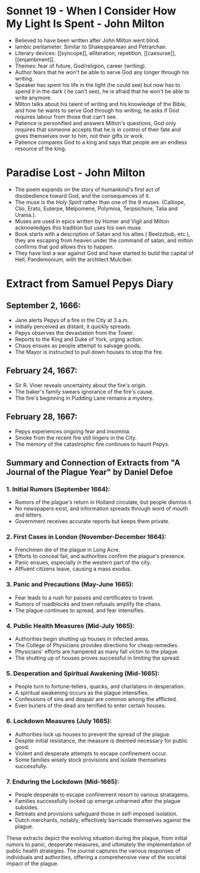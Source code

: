 

# Sonnet 19 - When I Consider How My Light Is Spent - John Milton
- Believed to have been written after John Milton went blind.
- Iambic pentameter. Similar to Shakespearean and Petrarchan.
- Literary devices: [[syncope]], alliteration, repetition, [[caesurae]], [[enjambment]].
- Themes: fear of future, God/religion, career (writing).
- Author fears that he won't be able to serve God any longer through his writing.
- Speaker has spent his life in the light (he could see) but now has to spend it in the dark ( he can't see), he is afraid that he won't be able to write anymore.
- Milton talks about his talent of writing and his knowledge of the Bible, and how he wants to serve God through his writing, he asks if God requires labour from those that can't see.
- Patience is personified and answers Milton's questions, God only requires that someone accepts that he is in control of their fate and gives themselves over to him, not their gifts or work.
- Patience compares God to a king and says that people are an endless resource of the king.

# Paradise Lost - John Milton 
 - The poem expands on the story of humankind's first act of disobedience toward God, and the consequences of it.
 - The muse is the *Holy Spirit* rather than one of the 9 muses. (Calliope, Clio, Erato, Euterpe, Melpomene, Polymnia, Terpsichore, Talia and Urania.).
 - Muses are used in epics written by Homer and Vigil and Milton acknowledges this tradition but uses his own muse.
 - Book starts with a description of Satan and his allies ( Beelzzbub, etc.), they are escaping from heaven under the command of satan, and milton confirms that god allows this to happen.
 - They have lost a war against God and have started to build the capital of Hell, Pandemonium, with the architect Mulciber.


# Extract from Samuel Pepys Diary

## September 2, 1666:
- Jane alerts Pepys of a fire in the City at 3 a.m.
- Initially perceived as distant, it quickly spreads.
- Pepys observes the devastation from the Tower.
- Reports to the King and Duke of York, urging action.
- Chaos ensues as people attempt to salvage goods.
- The Mayor is instructed to pull down houses to stop the fire.

## February 24, 1667:
- Sir R. Viner reveals uncertainty about the fire's origin.
- The baker's family swears ignorance of the fire's cause.
- The fire's beginning in Pudding Lane remains a mystery.

## February 28, 1667:
- Pepys experiences ongoing fear and insomnia.
- Smoke from the recent fire still lingers in the City.
- The memory of the catastrophic fire continues to haunt Pepys.

## Summary and Connection of Extracts from "A Journal of the Plague Year" by Daniel Defoe

### 1. **Initial Rumors (September 1664):**
   - Rumors of the plague's return in Holland circulate, but people dismiss it.
   - No newspapers exist, and information spreads through word of mouth and letters.
   - Government receives accurate reports but keeps them private.

### 2. **First Cases in London (November-December 1664):**
   - Frenchmen die of the plague in Long Acre.
   - Efforts to conceal fail, and authorities confirm the plague's presence.
   - Panic ensues, especially in the western part of the city.
   - Affluent citizens leave, causing a mass exodus.

### 3. **Panic and Precautions (May-June 1665):**
   - Fear leads to a rush for passes and certificates to travel.
   - Rumors of roadblocks and town refusals amplify the chaos.
   - The plague continues to spread, and fear intensifies.

### 4. **Public Health Measures (Mid-July 1665):**
   - Authorities begin shutting up houses in infected areas.
   - The College of Physicians provides directions for cheap remedies.
   - Physicians' efforts are hampered as many fall victim to the plague.
   - The shutting up of houses proves successful in limiting the spread.

### 5. **Desperation and Spiritual Awakening (Mid-1665):**
   - People turn to fortune-tellers, quacks, and charlatans in desperation.
   - A spiritual awakening occurs as the plague intensifies.
   - Confessions of sins and despair are common among the afflicted.
   - Even buriers of the dead are terrified to enter certain houses.

### 6. **Lockdown Measures (July 1665):**
   - Authorities lock up houses to prevent the spread of the plague.
   - Despite initial resistance, the measure is deemed necessary for public good.
   - Violent and desperate attempts to escape confinement occur.
   - Some families wisely stock provisions and isolate themselves successfully.

### 7. **Enduring the Lockdown (Mid-1665):**
   - People desperate to escape confinement resort to various stratagems.
   - Families successfully locked up emerge unharmed after the plague subsides.
   - Retreats and provisions safeguard those in self-imposed isolation.
   - Dutch merchants, notably, effectively barricade themselves against the plague.

These extracts depict the evolving situation during the plague, from initial rumors to panic, desperate measures, and ultimately the implementation of public health strategies. The journal captures the various responses of individuals and authorities, offering a comprehensive view of the societal impact of the plague.